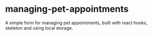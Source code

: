 # managing-pet-appointments
A simple form for managing pet appointments, built with react hooks, skeleton and using local storage.